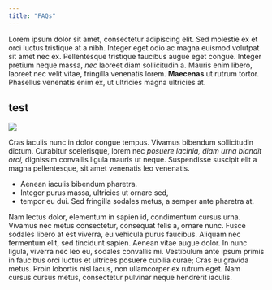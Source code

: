 ```yaml
---
title: "FAQs"
---
```


Lorem ipsum dolor sit amet, consectetur adipiscing elit. Sed molestie ex et orci luctus tristique at a nibh. Integer eget odio ac magna euismod volutpat sit amet nec ex. Pellentesque tristique faucibus augue eget congue. Integer pretium neque massa, _nec_ laoreet diam sollicitudin a. Mauris enim libero, laoreet nec velit vitae, fringilla venenatis lorem. **Maecenas** ut rutrum tortor. Phasellus venenatis enim ex, ut ultricies magna ultricies at.

## test

![](https://images.unsplash.com/photo-1622205653084-91811f4547f7?ixid=MnwxMjA3fDB8MHxwaG90by1wYWdlfHx8fGVufDB8fHx8&ixlib=rb-1.2.1&auto=format&fit=crop&w=1050&q=60)

Cras iaculis nunc in dolor congue tempus. Vivamus bibendum sollicitudin dictum. Curabitur scelerisque, lorem nec _posuere lacinia, diam urna blandit orci,_ dignissim convallis ligula mauris ut neque. Suspendisse suscipit elit a magna pellentesque, sit amet venenatis leo venenatis.

- Aenean iaculis bibendum pharetra.
- Integer purus massa, ultricies ut ornare sed,
- tempor eu dui. Sed fringilla sodales metus, a semper ante pharetra at.

Nam lectus dolor, elementum in sapien id, condimentum cursus urna. Vivamus nec metus consectetur, consequat felis a, ornare nunc. Fusce sodales libero at est viverra, eu vehicula purus faucibus. Aliquam nec fermentum elit, sed tincidunt sapien. Aenean vitae augue dolor. In nunc ligula, viverra nec leo eu, sodales convallis mi. Vestibulum ante ipsum primis in faucibus orci luctus et ultrices posuere cubilia curae; Cras eu gravida metus. Proin lobortis nisl lacus, non ullamcorper ex rutrum eget. Nam cursus cursus metus, consectetur pulvinar neque hendrerit iaculis.
